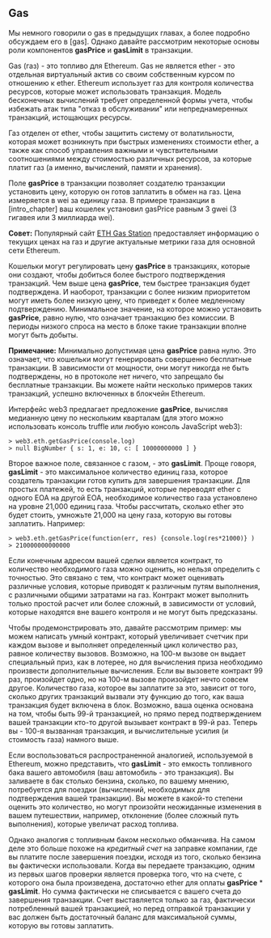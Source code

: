 
## Gas
Мы немного говорили о gas в предыдущих главах, а более подробно обсуждаем его в [gas]. Однако давайте рассмотрим некоторые основы роли компонентов __gasPrice__ и __gasLimit__ в транзакции.

Gas (газ) - это топливо для Ethereum. Gas не является ether - это отдельная виртуальный актив со своим собственным курсом по отношению к ether. Ethereum использует газ для контроля количества ресурсов, которые может использовать транзакция. Модель бесконечных вычислений требует определенной формы учета, чтобы избежать атак типа "отказ в обслуживании" или непреднамеренных транзакций, истощающих ресурсы.

Газ отделен от ether, чтобы защитить систему от волатильности, которая может возникнуть при быстрых изменениях стоимости ether, а также как способ управления важными и чувствительными соотношениями между стоимостью различных ресурсов, за которые платит газ (а именно, вычислений, памяти и хранения).

Поле __gasPrice__ в транзакции позволяет создателю транзакции установить цену, которую он готов заплатить в обмен на газ. Цена измеряется в wei за единицу газа. В примере транзакции в [intro_chapter] ваш кошелек установил gasPrice равным 3 gwei (3 гигавея или 3 миллиарда wei).

__Совет:__ Популярный сайт [ETH Gas Station](https://www.ethgasstation.info) предоставляет информацию о текущих ценах на газ и другие актуальные метрики газа для основной сети Ethereum.

Кошельки могут регулировать цену __gasPrice__ в транзакциях, которые они создают, чтобы добиться более быстрого подтверждения транзакций. Чем выше цена __gasPrice__, тем быстрее транзакция будет подтверждена. И наоборот, транзакции с более низким приоритетом могут иметь более низкую цену, что приведет к более медленному подтверждению. Минимальное значение, на которое можно установить __gasPrice__, равно нулю, что означает транзакцию без комиссии. В периоды низкого спроса на место в блоке такие транзакции вполне могут быть добыты.

__Примечание:__ Минимально допустимая цена __gasPrice__ равна нулю. Это означает, что кошельки могут генерировать совершенно бесплатные транзакции. В зависимости от мощности, они могут никогда не быть подтверждены, но в протоколе нет ничего, что запрещало бы бесплатные транзакции. Вы можете найти несколько примеров таких транзакций, успешно включенных в блокчейн Ethereum.

Интерфейс web3 предлагает предложение __gasPrice__, вычисляя медианную цену по нескольким кварталам (для этого можно использовать консоль truffle или любую консоль JavaScript web3):

```
> web3.eth.getGasPrice(console.log)
> null BigNumber { s: 1, e: 10, c: [ 10000000000 ] }
```
 
Второе важное поле, связанное с газом, - это __gasLimit__. Проще говоря, __gasLimit__ - это максимальное количество единиц газа, которое создатель транзакции готов купить для завершения транзакции. Для простых платежей, то есть транзакций, которые переводят ether с одного EOA на другой EOA, необходимое количество газа установлено на уровне 21,000 единиц газа. Чтобы рассчитать, сколько ether это будет стоить, умножьте 21,000 на цену газа, которую вы готовы заплатить. Например:

```
> web3.eth.getGasPrice(function(err, res) {console.log(res*21000)} )
> 210000000000000
```
 
Если конечным адресом вашей сделки является контракт, то количество необходимого газа можно оценить, но нельзя определить с точностью. Это связано с тем, что контракт может оценивать различные условия, которые приводят к различным путям выполнения, с различными общими затратами на газ. Контракт может выполнить только простой расчет или более сложный, в зависимости от условий, которые находятся вне вашего контроля и не могут быть предсказаны. 

Чтобы продемонстрировать это, давайте рассмотрим пример: мы можем написать умный контракт, который увеличивает счетчик при каждом вызове и выполняет определенный цикл количество раз, равное количеству вызовов. Возможно, на 100-м вызове он выдает специальный приз, как в лотерее, но для вычисления приза необходимо произвести дополнительные вычисления. Если вы вызовете контракт 99 раз, произойдет одно, но на 100-м вызове произойдет нечто совсем другое. Количество газа, которое вы заплатите за это, зависит от того, сколько других транзакций вызвали эту функцию до того, как ваша транзакция будет включена в блок. Возможно, ваша оценка основана на том, чтобы быть 99-й транзакцией, но прямо перед подтверждением вашей транзакции кто-то другой вызывает контракт в 99-й раз. Теперь вы - 100-я вызванная транзакция, и вычислительные усилия (и стоимость газа) намного выше.

Если воспользоваться распространенной аналогией, используемой в Ethereum, можно представить, что __gasLimit__ - это емкость топливного бака вашего автомобиля (ваш автомобиль - это транзакция). Вы заливаете в бак столько бензина, сколько, по вашему мнению, потребуется для поездки (вычислений, необходимых для подтверждения вашей транзакции). Вы можете в какой-то степени оценить это количество, но могут произойти неожиданные изменения в вашем путешествии, например, отклонение (более сложный путь выполнения), которые увеличат расход топлива.

Однако аналогия с топливным баком несколько обманчива. На самом деле это больше похоже на _кредитный счет_ на заправке компании, где вы платите после завершения поездки, исходя из того, сколько бензина вы фактически использовали. Когда вы передаете транзакцию, одним из первых шагов проверки является проверка того, что на счете, с которого она была произведена, достаточно ether для оплаты __gasPrice__ * __gasLimit__. Но сумма фактически не списывается с вашего счета до завершения транзакции. Счет выставляется только за газ, фактически потребленный вашей транзакцией, но перед отправкой транзакции у вас должен быть достаточный баланс для максимальной суммы, которую вы готовы заплатить.
